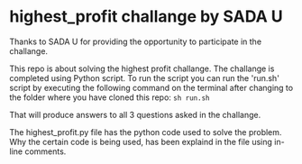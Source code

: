 # highest_profit challange by SADA U

Thanks to SADA U for providing the opportunity to participate in the challange.

This repo is about solving the highest profit challange. The challange is completed using Python script.
To run the script you can run the 'run.sh' script by executing the following command on the terminal after changing to the folder where you have cloned this repo:
`sh run.sh`

That will produce answers to all 3 questions asked in the challange.

The highest_profit.py file has the python code used to solve the problem. Why the certain code is being used, has been explaind in the file using in-line comments.
